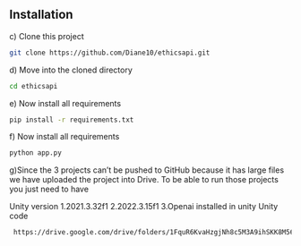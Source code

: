 ## Installation
c) Clone this project 
```bash
git clone https://github.com/Diane10/ethicsapi.git
```
d) Move into the cloned directory
```bash
cd ethicsapi
```
e) Now install all requirements
```bash
pip install -r requirements.txt
```
f) Now install all requirements
```bash
python app.py
```
g)Since the 3 projects can’t be pushed to GitHub because it has large files
we have uploaded the project into Drive. To be able to run those projects you just need to have 

Unity version
1.2021.3.32f1
2.2022.3.15f1
3.Openai installed in unity
Unity code
```bash
 https://drive.google.com/drive/folders/1FquR6KvaHzgjNh8c5M3A9ihSKK8M56HK?usp=sharing
```




